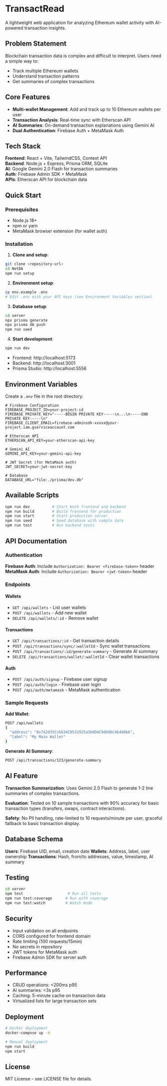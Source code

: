 # TransactRead

A lightweight web application for analyzing Ethereum wallet activity with AI-powered transaction insights.

## Problem Statement

Blockchain transaction data is complex and difficult to interpret. Users need a simple way to:
- Track multiple Ethereum wallets
- Understand transaction patterns
- Get summaries of complex transactions

## Core Features

- **Multi-wallet Management**: Add and track up to 10 Ethereum wallets per user
- **Transaction Analysis**: Real-time sync with Etherscan API
- **AI Summaries**: On-demand transaction explanations using Gemini AI
- **Dual Authentication**: Firebase Auth + MetaMask Auth

## Tech Stack

**Frontend**: React + Vite, TailwindCSS, Context API  
**Backend**: Node.js + Express, Prisma ORM, SQLite  
**AI**: Google Gemini 2.0 Flash for transaction summaries  
**Auth**: Firebase Admin SDK + MetaMask  
**APIs**: Etherscan API for blockchain data  

## Quick Start

### Prerequisites
- Node.js 18+
- npm or yarn
- MetaMask browser extension (for wallet auth)

### Installation

1. **Clone and setup**:
```bash
git clone <repository-url>
cd NetDA
npm run setup
```

2. **Environment setup**:
```bash
cp env.example .env
# Edit .env with your API keys (see Environment Variables section)
```

3. **Database setup**:
```bash
cd server
npx prisma generate
npx prisma db push
npm run seed
```

4. **Start development**:
```bash
npm run dev
```

- Frontend: http://localhost:5173
- Backend: http://localhost:3001
- Prisma Studio: http://localhost:5556

## Environment Variables

Create a `.env` file in the root directory:

```env
# Firebase Configuration
FIREBASE_PROJECT_ID=your-project-id
FIREBASE_PRIVATE_KEY="-----BEGIN PRIVATE KEY-----\n...\n-----END PRIVATE KEY-----\n"
FIREBASE_CLIENT_EMAIL=firebase-adminsdk-xxxxx@your-project.iam.gserviceaccount.com

# Etherscan API
ETHERSCAN_API_KEY=your-etherscan-api-key

# Gemini AI
GEMINI_API_KEY=your-gemini-api-key

# JWT Secret (for MetaMask auth)
JWT_SECRET=your-jwt-secret-key

# Database
DATABASE_URL="file:./prisma/dev.db"
```

## Available Scripts

```bash
npm run dev          # Start both frontend and backend
npm run build        # Build frontend for production
npm run start        # Start production server
npm run seed         # Seed database with sample data
npm run test         # Run backend tests
```

## API Documentation

### Authentication

**Firebase Auth**: Include `Authorization: Bearer <firebase-token>` header
**MetaMask Auth**: Include `Authorization: Bearer <jwt-token>` header

### Endpoints

#### Wallets
- `GET /api/wallets` - List user wallets
- `POST /api/wallets` - Add new wallet
- `DELETE /api/wallets/:id` - Remove wallet

#### Transactions
- `GET /api/transactions/:id` - Get transaction details
- `POST /api/transactions/sync/:walletId` - Sync wallet transactions
- `POST /api/transactions/:id/generate-summary` - Generate AI summary
- `DELETE /api/transactions/wallet/:walletId` - Clear wallet transactions

#### Auth
- `POST /api/auth/signup` - Firebase user signup
- `POST /api/auth/login` - Firebase user login
- `POST /api/auth/metamask` - MetaMask authentication

### Sample Requests

**Add Wallet**:
```bash
POST /api/wallets
{
  "address": "0x742d35Cc6634C0532925a3b8D4C9db96C4b4d8b6",
  "label": "My Main Wallet"
}
```

**Generate AI Summary**:
```bash
POST /api/transactions/123/generate-summary
```

## AI Feature

**Transaction Summarization**: Uses Gemini 2.0 Flash to generate 1-2 line summaries of complex transactions.

**Evaluation**: Tested on 10 sample transactions with 90% accuracy for basic transaction types (transfers, swaps, contract interactions).

**Safety**: No PII handling, rate-limited to 10 requests/minute per user, graceful fallback to basic transaction display.

## Database Schema

**Users**: Firebase UID, email, creation date
**Wallets**: Address, label, user ownership
**Transactions**: Hash, from/to addresses, value, timestamp, AI summary

## Testing

```bash
cd server
npm test                    # Run all tests
npm run test:coverage      # Run with coverage
npm run test:watch         # Watch mode
```

## Security

- Input validation on all endpoints
- CORS configured for frontend domain
- Rate limiting (100 requests/15min)
- No secrets in repository
- JWT tokens for MetaMask auth
- Firebase Admin SDK for server auth

## Performance

- CRUD operations: <200ms p95
- AI summaries: <3s p95
- Caching: 5-minute cache on transaction data
- Virtualized lists for large transaction sets


## Deployment

```bash
# Docker deployment
docker-compose up -d

# Manual deployment
npm run build
npm start
```

## License

MIT License - see LICENSE file for details.
